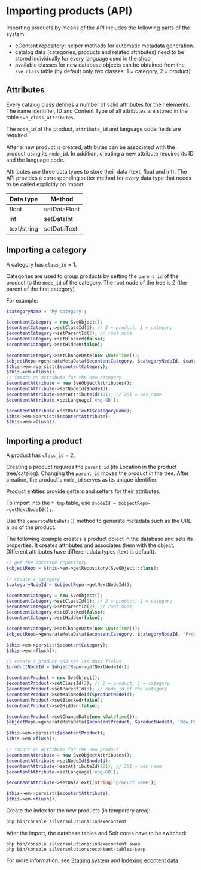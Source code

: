 # Importing products (API)

Importing products by means of the API includes the following parts of the system:

- eContent repository: helper methods for automatic metadata generation.
- catalog data (categories, products and related attributes) need to be stored individually for every language used in the shop
- available classes for new database objects can be obtained from the `sve_class` table (by default only two classes: 1 = category, 2 = product)

## Attributes

Every catalog class defines a number of valid attributes for their elements. The name identifier, ID and Content Type of all attributes are stored in the table `sve_class_attributes`.

The `node_id` of the product, `attribute_id` and language code fields are required.

After a new product is created, attributes can be associated with the product using its `node_id`.
In addition, creating a new attribute requires its ID and the language code.

Attributes use three data types to store their data (text, float and int).
The API provides a corresponding setter method for every data type that needs to be called explicitly on import.

|Data type|Method|
|--- |--- |
|float|setDataFloat|
|int|setDataInt|
|text/string|setDataText|

## Importing a category

A category has `class_id` = 1.

Categories are used to group products by setting the `parent_id` of the product to the `node_id` of the category.
The root node of the tree is 2 (the parent of the first category).

For example:

``` php
$categoryName = 'My category';

$econtentCategory = new SveObject();
$econtentCategory->setClassId(1); // 2 = product, 1 = category
$econtentCategory->setParentId(2); // root node
$econtentCategory->setBlocked(false);
$econtentCategory->setHidden(false);

$econtentCategory->setChangeDate(new \DateTime());
$objectRepo->generateMetaData($econtentCategory, $categoryNodeId, $categoryName);
$this->em->persist($econtentCategory);
$this->em->flush();
// import an attribute for the new category
$econtentAttribute = new SveObjectAttributes();
$econtentAttribute->setNodeId($nodeId);
$econtentAttribute->setAttributeId(101); // 201 = ses_name
$econtentAttribute->setLanguage('eng-GB');

$econtentAttribute->setDataText($categoryName);
$this->em->persist($econtentAttribute);
$this->em->flush();
```

## Importing a product

A product has `class_id` = 2.

Creating a product requires the `parent_id` (its Location in the product tree/catalog).
Changing the `parent_id` moves the product in the tree. After creation, the product's `node_id` serves as its unique identifier.

Product entities provide getters and setters for their attributes.

To import into the `*_tmp` table, use `$nodeId = $objectRepo->getNextNodeId();`.

Use the `generateMetaData()` method to generate metadata such as the URL alias of the product.

The following example creates a product object in the database and sets its properties.
It creates attributes and associates them with the object.
Different attributes have different data types (text is default).

``` php
// get the doctrine repository
$objectRepo = $this->em->getRepository(SveObject::class);

// create a category
$categoryNodeId = $objectRepo->getNextNodeId();

$econtentCategory = new SveObject();
$econtentCategory->setClassId(1); // 2 = product, 1 = category
$econtentCategory->setParentId(2); // root node
$econtentCategory->setBlocked(false);
$econtentCategory->setHidden(false);

$econtentCategory->setChangeDate(new \DateTime());
$objectRepo->generateMetaData($econtentCategory, $categoryNodeId, 'Products');

$this->em->persist($econtentCategory);
$this->em->flush();

// create a product and set its data fields
$productNodeId = $objectRepo->getNextNodeId();

$econtentProduct = new SveObject();
$econtentProduct->setClassId(2); // 2 = product, 1 = category
$econtentProduct->setParentId(3); // node_id of the category
$econtentProduct->setMainNodeId($productNodeId);
$econtentProduct->setBlocked(false);
$econtentProduct->setHidden(false);

$econtentProduct->setChangeDate(new \DateTime());
$objectRepo->generateMetaData($econtentProduct, $productNodeId, 'New Product');

$this->em->persist($econtentProduct);
$this->em->flush();

// import an attribute for the new product
$econtentAttribute = new SveObjectAttributes();
$econtentAttribute->setNodeId($nodeId);
$econtentAttribute->setAttributeId(201); // 201 = ses_name
$econtentAttribute->setLanguage('eng-GB');

$econtentAttribute->setDataText((string)'product name');

$this->em->persist($econtentAttribute);
$this->em->flush();
```

Create the index for the new products (in temporary area):

``` bash
php bin/console silversolutions:indexecontent
```

After the import, the database tables and Solr cores have to be switched:

``` 
php bin/console silversolutions:indexecontent swap
php bin/console silversolutions:econtent-tables-swap
```

For more information, see [Staging system](../../econtent_features/staging_system.md) and [Indexing econtent data](../../econtent_features/indexing_econtent_data/indexing_econtent_data.md).
